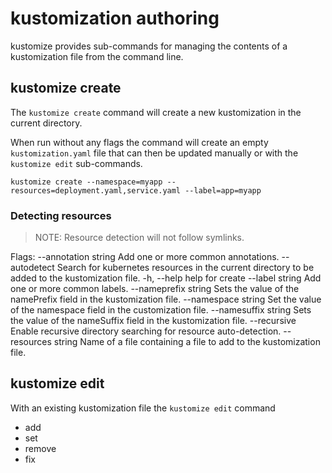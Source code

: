 # kustomization authoring

kustomize provides sub-commands for managing the contents of a kustomization file from the command line.

## kustomize create

The `kustomize create` command will create a new kustomization in the current directory.

When run without any flags the command will create an empty `kustomization.yaml` file that can then be updated manually or with the `kustomize edit` sub-commands.

```
kustomize create --namespace=myapp --resources=deployment.yaml,service.yaml --label=app=myapp
```

### Detecting resources

> NOTE: Resource detection will not follow symlinks.

Flags:
      --annotation string   Add one or more common annotations.
      --autodetect          Search for kubernetes resources in the current directory to be added to the kustomization file.
  -h, --help                help for create
      --label string        Add one or more common labels.
      --nameprefix string   Sets the value of the namePrefix field in the kustomization file.
      --namespace string    Set the value of the namespace field in the customization file.
      --namesuffix string   Sets the value of the nameSuffix field in the kustomization file.
      --recursive           Enable recursive directory searching for resource auto-detection.
      --resources string    Name of a file containing a file to add to the kustomization file.

## kustomize edit

With an existing kustomization file the `kustomize edit` command 

* add
* set
* remove
* fix